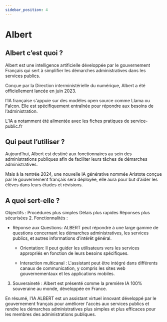 ```yaml
---
sidebar_position: 4
---
```


# Albert

## Albert c’est quoi ?

Albert est une intelligence artificielle développée par le gouvernement Français qui sert à simplifier les démarches administratives dans les services publics.

Conçue par la Direction interministérielle du numérique, Albert a été officiellement lancée en juin 2023.

l’IA française s'appuie sur des modèles open source comme Llama ou Falcon. Elle est spécifiquement entraînée pour répondre aux besoins de l’administration.

L’IA a notamment été alimentée avec les fiches pratiques de service-public.fr

## Qui peut l’utiliser ?

Aujourd’hui, Albert est destiné aux fonctionnaires au sein des administrations publiques afin de faciliter leurs tâches de démarches administratives.

Mais à la rentrée 2024, une nouvelle IA générative nommée Aristote conçue par le gouvernement français sera déployée, elle aura pour but d’aider les élèves dans leurs études et révisions.

## A quoi sert-elle ?

Objectifs :
Procédures plus simples
Délais plus rapides
Réponses plus sécurisées 2. Fonctionnalités :

- Réponse aux Questions: ALBERT peut répondre à une large gamme de questions concernant les démarches administratives, les services publics, et autres informations d'intérêt général.

  - Orientation: Il peut guider les utilisateurs vers les services appropriés en fonction de leurs besoins spécifiques.

  - Interaction multicanal : L'assistant peut être intégré dans différents canaux de communication, y compris les sites web gouvernementaux et les applications mobiles.

3. Souveraineté : Albert est présenté comme la première IA 100% souveraine au monde, développée en France.

En résumé, l'IA ALBERT est un assistant virtuel innovant développé par le gouvernement français pour améliorer l'accès aux services publics et rendre les démarches administratives plus simples et plus efficaces pour les membres des administrations publiques.
